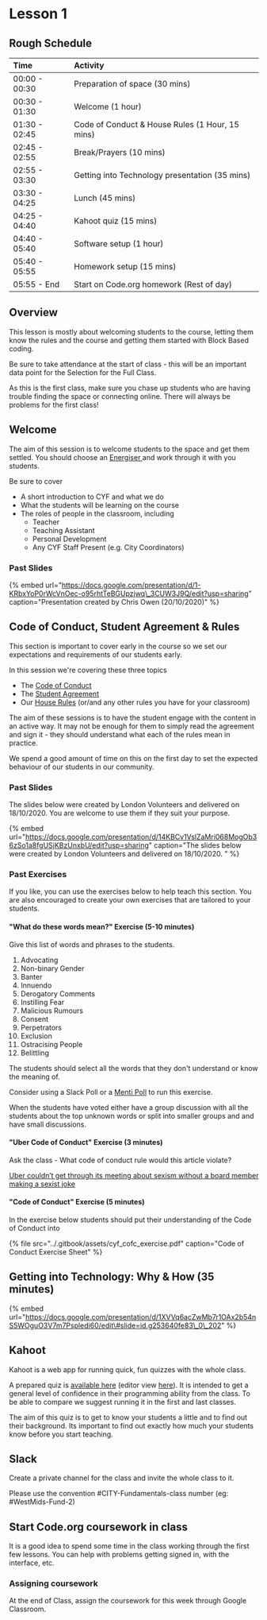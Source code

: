 # Lesson 1

## Rough Schedule

| Time | Activity |
| :--- | :--- |
| 00:00 - 00:30 | Preparation of space \(30 mins\) |
| 00:30 - 01:30 | Welcome \(1 hour\) |
| 01:30 - 02:45 | Code of Conduct & House Rules \(1 Hour, 15 mins\) |
| 02:45 - 02:55 | Break/Prayers \(10 mins\) |
| 02:55 - 03:30 | Getting into Technology presentation \(35 mins\) |
| 03:30 - 04:25 | Lunch \(45 mins\) |
| 04:25 - 04:40 | Kahoot quiz \(15 mins\) |
| 04:40 - 05:40 | Software setup \(1 hour\) |
| 05:40 - 05:55 | Homework setup \(15 mins\) |
| 05:55 - End | Start on Code.org homework \(Rest of day\) |

## Overview

This lesson is mostly about welcoming students to the course, letting them know the rules and the course and getting them started with Block Based coding.

Be sure to take attendance at the start of class - this will be an important data point for the Selection for the Full Class.

As this is the first class, make sure you chase up students who are having trouble finding the space or connecting online. There will always be problems for the first class!

## Welcome

The aim of this session is to welcome students to the space and get them settled. You should choose an [Energiser ](engergisers.md)and work through it with you students. 

Be sure to cover

* A short introduction to CYF and what we do
* What the students will be learning on the course
* The roles of people in the classroom, including
  * Teacher
  * Teaching Assistant
  * Personal Development
  * Any CYF Staff Present \(e.g. City Coordinators\)

### Past Slides

{% embed url="https://docs.google.com/presentation/d/1-KRbxYoP0rWcVnOec-o95rhtTeBGUpzjwq\_3CUW3J9Q/edit?usp=sharing" caption="Presentation created by Chris Owen \(20/10/2020\)" %}

## Code of Conduct, Student Agreement & Rules

This section is important to cover early in the course so we set our expectations and requirements of our students early.

In this session we're covering these three topics

* The [Code of Conduct](https://codeyourfuture.io/about/code-of-conduct/)
* The [Student Agreement](https://docs.codeyourfuture.io/organisation/agreements-and-rules/student-agreement)
* Our [House Rules](https://docs.codeyourfuture.io/organisation/agreements-and-rules/house-rules) \(or/and any other rules you have for your classroom\)

The aim of these sessions is to have the student engage with the content in an active way. It may not be enough for them to simply read the agreement and sign it - they should understand what each of the rules mean in practice. 

We spend a good amount of time on this on the first day to set the expected behaviour of our students in our community. 

### Past Slides

The slides below were created by London Volunteers and delivered on 18/10/2020. You are welcome to use them if they suit your purpose.

{% embed url="https://docs.google.com/presentation/d/14KBCv1VslZaMri068MogOb36zSo1a8fgUSjKBzUnxbU/edit?usp=sharing" caption="The slides below were created by London Volunteers and delivered on 18/10/2020. " %}

### Past Exercises

If you like, you can use the exercises below to help teach this section. You are also encouraged to create your own exercises that are tailored to your students.

#### "What do these words mean?" Exercise \(5-10 minutes\)

Give this list of words and phrases to the students. 

1. Advocating
2. Non-binary Gender
3. Banter
4. Innuendo
5. Derogatory Comments
6. Instilling Fear
7. Malicious Rumours
8. Consent
9. Perpetrators
10. Exclusion
11. Ostracising People
12. Belittling

The students should select all the words that they don't understand or know the meaning of. 

Consider using a Slack Poll or a [Menti Poll](https://www.menti.com/) to run this exercise.

When the students have voted either have a group discussion with all the students about the top unknown words or split into smaller groups and and have small discussions. 

#### "Uber Code of Conduct" Exercise \(3 minutes\)

Ask the class - What code of conduct rule would this article violate?

[Uber couldn’t get through its meeting about sexism without a board member making a sexist joke](https://www.theverge.com/2017/6/13/15795610/uber-sexist-joke-board-member-david-bonderman-arianna-huffington)

#### "Code of Conduct" Exercise \(5 minutes\)

In the exercise below students should put their understanding of the Code of Conduct into 

{% file src="../.gitbook/assets/cyf\_cofc\_exercise.pdf" caption="Code of Conduct Exercise Sheet" %}

## Getting into Technology: Why & How \(35 minutes\) <a id="getting-into-technology-why-and-how-35-minutes"></a>

{% embed url="https://docs.google.com/presentation/d/1XVVq6acZwMb7r1OAx2b54nS5WOguO3V7m7Pspledi60/edit\#slide=id.g253640fe83\_0\_202" %}



## Kahoot

Kahoot is a web app for running quick, fun quizzes with the whole class.

A prepared quiz is [available here](https://play.kahoot.it/v2/?quizId=62bd599b-af55-41c3-b335-c28c9060c023) \(editor view [here](https://create.kahoot.it/details/62bd599b-af55-41c3-b335-c28c9060c023)\). It is intended to get a general level of confidence in their programming ability from the class. To be able to compare we suggest running it in the first and last classes.

The aim of this quiz is to get to know your students a little and to find out their background. Its important to find out exactly how much your students know before you start teaching. 



## Slack

Create a private channel for the class and invite the whole class to it.

Please use the convention \#CITY-Fundamentals-class number \(eg: \#WestMids-Fund-2\)

## Start Code.org coursework in class

It is a good idea to spend some time in the class working through the first few lessons. You can help with problems getting signed in, with the interface, etc.

### Assigning coursework

At the end of Class, assign the coursework for this week through Google Classroom.

